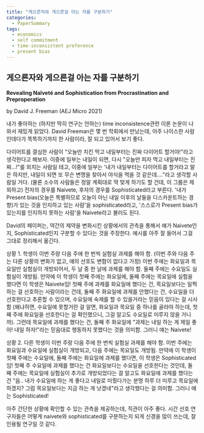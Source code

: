 ```yaml
---
title: "게으른자와 게으른걸 아는 자를 구분하기"
categories:
  - PaperSummary
tags:
  - economics
  - self commitment
  - time-inconsistent preference
  - present bias
---
```


## 게으른자와 게으른걸 아는 자를 구분하기 

**Revealing Naïveté and Sophistication from Procrastination and Preproperation**

by David J. Freeman (AEJ Micro 2021)

<!--
> This paper proposes a novel way of distinguishing whether a person is naïve or sophisticated about her own dynamic inconsistency using only her task-completion behavior. It shows that adding an unused extra opportunity to complete a task can lead a naïve (but not a sophisticated) person to complete it later and can lead a sophisticated (but not a naïve) person to complete the task earlier. These results provide a framework for revealing preference and sophistication types from behavior in a general environment that includes that of O’Donoghue and Rabin (1999). (JEL: D15, D91)
-->

내가 좋아하는 (하지만 딱히 연구는 안하는) time inconsistence관련 이론 논문이 나와서 재밌게 읽었다. David Freeman은 몇 번 학회에서 만났는데, 아주 나이스한 사람인데다가 똑똑하기까지 한 사람이라, 잘 되고 있어서 보기 좋다. 

다이어트를 결심한 사람이 "오늘만 치킨 먹고 내일부터는 진짜 다이어트 할거야!"라고 생각한다고 해보자. 이중에 일부는 내일이 되면, 다시 "오늘만 피자 먹고 내일부터는 진짜...!"를 외치는 사람일 테고, 이중에 일부는 '내가 내일부터는 다이어트를 할거라고 말은 하지만, 내일이 되면 또 무슨 변명을 찾아서 야식을 먹을 것 같은데...."라고 생각할 사람일 거다. (물론 소수의 사람들은 정말 계획대로 딱 맞게 하기도 할 건데, 이 그룹은 제외하고) 전자의 경우를 Naivete, 후자의 경우를 Sophisticated라고 부른다. '내가 Present bias(오늘은 특별하므로 오늘이 아닌 내일 이후의 날들을 디스카운트하는 경향)가 있는 것을 인지하고 있는 사람'을 sophisticated라고, '스스로가 Present bias가 있는지를 인지하지 못하는 사람'을 Naivete라고 불러도 된다. 

David의 페이퍼는, 약간의 제약을 변화시킨 상황에서의 관측을 통해서 얘가 Naivete인지, Sophisticated인지 구분할 수 있다는 것을 주장한다. 예시를 아주 잘 들어서 그걸 그대로 정리해서 옮긴다. 

상황 1. 학생이 이번 주랑 다음 주에 한 번씩 실험실 과제를 해야 함. (이번 주와 다음 주는 다른 상황의 변화가 없고, 얘의 선호도 변함이 없다고 가정) 이번 주에는 화요일과 목요일만 실험실이 개방되어서, 두 날 중 한 날에 과제를 해야 함. 둘째 주에는 수요일도 실험실이 개방됨. 만약에 이 학생이 첫째 주에는 화요일에, 둘째 주에는 목요일에 실험을 했다면 이 학생은 Naivete임! 첫째 주에 과제를 화요일에 했다는 건, 목요일보다는 일찍 하는 걸 선호하는 사람이라는 건데, 둘째 주 화요일에 과제를 안했다는 건, 수요일을 더 선호한다고 추론할 수 있으며, 수요일에 숙제를 할 수 있을거라는 믿음이 있다는 걸 시사함 (왜냐하면, 수요일에 못할거란 걸 알면, 화요일과 목요일 중 하나를 골라야 하는데, 첫째 주에 화요일을 선호한다는 걸 확인했으니, 그걸 알고도 수요일로 미루지 않을 거니까). 그런데 목요일에 과제를 했다는 건, 둘째 주 화요일에 "과제는 내일 하는 게 제일 좋아! 내일 하자!"라는 믿음대로 행동하지 못했다는 것을 의미함. 그러니 얘는 Naivete!

상황 2. 다른 학생이 이번 주랑 다음 주에 한 번씩 실험실 과제를 해야 함. 이번 주에는 화요일과 수요일에 실험실이 개방되고, 다음 주에는 목요일도 개방됨. 만약에 이 학생이 첫째 주에는 수요일에, 둘째 주에는 화요일에 과제를 했다면, 이 학생은 Sophisticated임! 첫째 주 수요일에 과제를 했다는 건 화요일보다는 수요일을 선호한다는 것인데, 둘 째 주에는 목요일에 실험실이 추가로 개방되었다는 걸 알고도 화요일에 과제를 했다는 건 "음.. 내가 수요일에 하는 게 좋다고 내일로 미뤘다가는 분명 하루 더 미루고 목요일에 하겠지? 그럼 목요일보다는 지금 하는 게 낫겠네"라고 생각했다는 걸 의미함. 그러니 얘는 Sophisticated! 

아주 간단한 상황에 확인할 수 있는 관측을 제공하는데, 직관이 아주 좋다. 시간 선호 연구자들은 어떻게 naivete와 sophisticated를 구분하는지 되게 신경을 많이 쓰는데, 잘 인용될 연구일 것 같다. 
